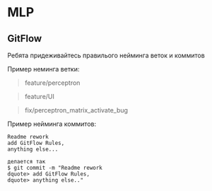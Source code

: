 # MLP

## GitFlow

Ребята придеживайтесь правилього нейминга веток и коммитов

Пример неминга ветки:

> feature/perceptron

> feature/UI

> fix/perceptron_matrix_activate_bug

Пример нейминга коммитов:

```
Readme rework
add GitFlow Rules,
anything else...

делается так
$ git commit -m "Readme rework
dquote> add GitFlow Rules,
dquote> anything else.."
```